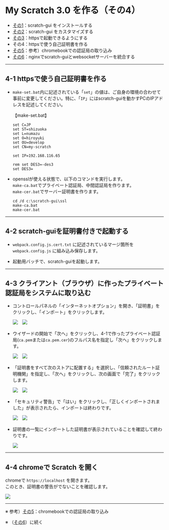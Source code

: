 # My Scratch 3.0 を作る（その4）

- [その1](./my-sc3_1.md)：scratch-gui をインストールする
- [その2](./my-sc3_2.md)：scratch-gui をカスタマイズする
- [その3](./my-sc3_3.md)：httpsで起動できるようにする
- その4：httpsで使う自己証明書を作る
- [その5](./my-sc3_5.md)：参考）chromebookでの認証局の取り込み
- [その6](./my-sc3_6.md)：nginxでscratch-guiとwebsocketサーバーを統合する

<hr>

## 4-1 httpsで使う自己証明書を作る

- `make-set.bat`内に記述されている「`set`」の値は、ご自身の環境の合わせて事前に変更してください。特に、「`IP`」にはscratch-guiを動かすPCのIPアドレスを記述してください。

    【make-set.bat】

    ```
    set C=JP
    set ST=shizuoka
    set L=numazu
    set O=hiroyuki
    set OU=develop
    set CN=my-scratch

    set IP=192.168.116.65

    rem set DES3=-des3
    set DES3=
    ```

- opensslが使える状態で、以下のコマンドを実行します。<br>
`make-ca.bat`でプライベート認証局、中間認証局を作ります。<br>
`make-cer.bat`でサーバー証明書を作ります。

    ```
    cd /d c:\scratch-gui\ssl
    make-ca.bat
    make-cer.bat
    ```

<hr>

## 4-2 scratch-guiを証明書付きで起動する

- `webpack.config.js.cert.txt` に記述されているマージ箇所を `webpack.config.js` に組み込み保存します。

- 起動用バッチで、scratch-guiを起動します。

<hr>

## 4-3 クライアント（ブラウザ）に作ったプライベート認証局をシステムに取り込む

- コントロールパネルの「インターネットオプション」を開き、「証明書」をクリックし、「インポート」をクリックします。

    ![](images/cli-1.png)　![](images/cli-2.png)

- ウイザードの開始で「次へ」をクリックし、4-1で作ったプライベート認証局(`ca.pem`または`ca.pem.cer`)のフルパス名を指定し「次へ」をクリックします。

    ![](images/cli-3.png)　![](images/cli-4.png)

- 「証明書をすべて次のストアに配置する」を選択し、「信頼されたルート証明機関」を指定し、「次へ」をクリックし、次の画面で「完了」をクリックします。

    ![](images/cli-5.png)　![](images/cli-6.png)

- 「セキュリティ警告」で「はい」をクリックし、「正しくインポートされました」が表示されたら、インポートは終わりです。

    ![](images/cli-7.png)　![](images/cli-8.png)

- 証明書の一覧にインポートした証明書が表示されていることを確認して終わりです。

    ![](images/cli-9.png)

<hr>

## 4-4 chromeで Scratch を開く

chromeで `https://localhost` を開きます。<br>
このとき、証明書の警告がでないことを確認します。

![](images/cert-9.png)

<hr>

※ 参考）[その5](./my-sc3_5.md)：chromebookでの認証局の取り込み

※ （[その6](./my-sc3_6.md)）に続く
